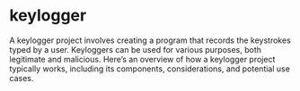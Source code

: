 # keylogger
A keylogger project involves creating a program that records the keystrokes typed by a user. Keyloggers can be used for various purposes, both legitimate and malicious. Here’s an overview of how a keylogger project typically works, including its components, considerations, and potential use cases.
